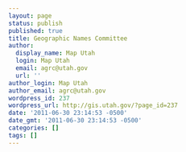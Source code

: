 ```yaml
---
layout: page
status: publish
published: true
title: Geographic Names Committee
author:
  display_name: Map Utah
  login: Map Utah
  email: agrc@utah.gov
  url: ''
author_login: Map Utah
author_email: agrc@utah.gov
wordpress_id: 237
wordpress_url: http://gis.utah.gov/?page_id=237
date: '2011-06-30 23:14:53 -0500'
date_gmt: '2011-06-30 23:14:53 -0500'
categories: []
tags: []
---
```


